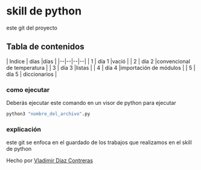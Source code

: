 # skill  de python   
este git del proyecto  

## Tabla de contenidos
| Indice | días |días |
|--|--|--|--|
| 1 | día 1 |vació   |
| 2 | día 2 |convencional de temperatura      |
| 3 | día 3 |listas     |
| 4 | día 4 |importación de módulos        |
| 5 | día 5 | diccionarios        |



### como ejecutar 
Deberás ejecutar este comando en un visor de python  para ejecutar  

```bash
python3 "nombre_del_archivo".py
```

### explicación  
este git   se enfoca en el guardado de los trabajos que realizamos en el skill de python 


Hecho por [Vladimir Diaz Contreras](https://github.com/VladimirDiazContreras)  
